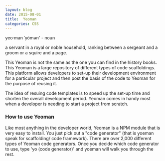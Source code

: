 ```yaml
---
layout: blog
date: 2015-08-01
title:  Yeoman
categories: CSS
---
```


yeo·man ˈyōmən' - noun

a servant in a royal or noble household, ranking between a sergeant and a groom or a squire and a page.
<!--more-->

This Yeoman is not the same as the one you can find in the history books. This Yeoman is a large repository of different types of code scaffoldings. This platform allows developers to set-up their development environment for a particular project and then post the basis of the code to Yeoman for the purpose of reusing it. 

The idea of resuing code templates is to speed up the set-up time and shorten the overall development period. Yeoman comes in handy most when a developer is needing to start a project from scratch. 


### How to use Yeoman 

Like most anything in the developer world, Yeoman is a NPM module that is very easy to install. You just pick out a "code generator" (that is yoeman speak for scaffolding/ code framework). There are over 2,000 different types of Yeoman code generators. Once you decide which code generator to use, type 'yo (code generator)' and yoeman will walk you through the rest. 



